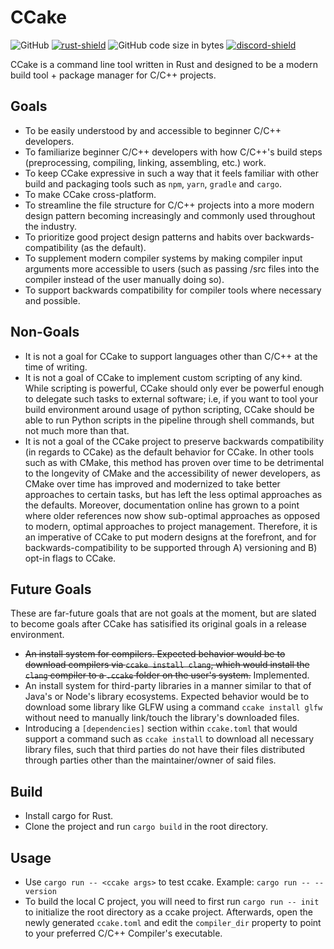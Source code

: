 [discord-shield]: https://img.shields.io/discord/1031520677787865108
[discord-invite]: https://discord.com/invite/xyaKBzarJs

[license]: https://img.shields.io/github/license/bvanseg/ccake
[code-size]: https://img.shields.io/github/languages/code-size/bvanseg/ccake

[rust-lang]: https://www.rust-lang.org/
[rust-shield]: https://img.shields.io/badge/Made%20with-Rust-1f425f.svg

# CCake

![GitHub][license]
[![rust-shield][]][rust-lang]
![GitHub code size in bytes][code-size]
[![discord-shield][]][discord-invite]

CCake is a command line tool written in Rust and designed to be a modern build tool + package manager for C/C++ projects.

## Goals

- To be easily understood by and accessible to beginner C/C++ developers.
- To familiarize beginner C/C++ developers with how C/C++'s build steps (preprocessing, compiling, linking, assembling, etc.) work.
- To keep CCake expressive in such a way that it feels familiar with other build and packaging tools such as `npm`, `yarn`, `gradle` and `cargo`.
- To make CCake cross-platform.
- To streamline the file structure for C/C++ projects into a more modern design pattern becoming increasingly and commonly used throughout the industry.
- To prioritize good project design patterns and habits over backwards-compatibility (as the default).
- To supplement modern compiler systems by making compiler input arguments more accessible to users (such as passing /src files into the compiler instead of the user manually doing so).
- To support backwards compatibility for compiler tools where necessary and possible.

## Non-Goals

- It is not a goal for CCake to support languages other than C/C++ at the time of writing.
- It is not a goal of CCake to implement custom scripting of any kind. While scripting is powerful, CCake should only ever be powerful enough to delegate such tasks to external software; i.e, if you want to tool your build environment around usage of python scripting, CCake should be able to run Python scripts in the pipeline through shell commands, but not much more than that.
- It is not a goal of the CCake project to preserve backwards compatibility (in regards to CCake) as the default behavior for CCake. In other tools such as with CMake, this method has proven over time to be detrimental to the longevity of CMake and the accessibility of newer developers, as CMake over time has improved and modernized to take better approaches to certain tasks, but has left the less optimal approaches as the defaults. Moreover, documentation online has grown to a point where older references now show sub-optimal approaches as opposed to modern, optimal approaches to project management. Therefore, it is an imperative of CCake to put modern designs at the forefront, and for backwards-compatibility to be supported through A) versioning and B) opt-in flags to CCake.

## Future Goals

These are far-future goals that are not goals at the moment, but are slated to become goals after CCake has satisified its original goals in a release environment.

- ~~An install system for compilers. Expected behavior would be to download compilers via `ccake install clang`, which would install the `clang` compiler to a `.ccake` folder on the user's system.~~ Implemented.
- An install system for third-party libraries in a manner similar to that of Java's or Node's library ecosystems. Expected behavior would be to download some library like GLFW using a command `ccake install glfw` without need to manually link/touch the library's downloaded files.
- Introducing a `[dependencies]` section within `ccake.toml` that would support a command such as `ccake install` to download all necessary library files, such that third parties do not have their files distributed through parties other than the maintainer/owner of said files.

## Build

- Install cargo for Rust.
- Clone the project and run `cargo build` in the root directory.

## Usage

- Use `cargo run -- <ccake args>` to test ccake. Example: `cargo run -- --version`
- To build the local C project, you will need to first run `cargo run -- init` to initialize the root directory as a ccake project. Afterwards, open the newly generated `ccake.toml` and edit the `compiler_dir` property to point to your preferred C/C++ Compiler's executable.
